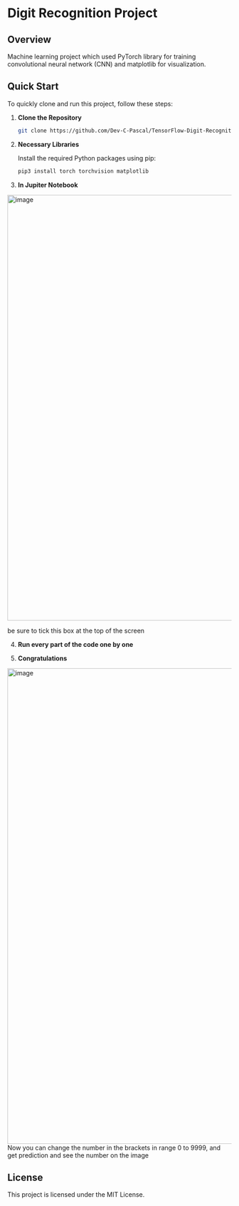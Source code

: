 # Digit Recognition Project

## Overview

Machine learning project which used PyTorch library for training convolutional neural network (CNN) and matplotlib for visualization. 

## Quick Start

To quickly clone and run this project, follow these steps:

1. **Clone the Repository**

    ```bash
    git clone https://github.com/Dev-C-Pascal/TensorFlow-Digit-Recognition.git
    ```

2. **Necessary Libraries**

    Install the required Python packages using pip:

    ```bash
    pip3 install torch torchvision matplotlib
    ```
3. **In Jupiter Notebook**

<img width="955" alt="image" src="https://github.com/Dev-C-Pascal/TensorFlow-Digit-Recognition/assets/80202137/ae9f2d7c-0751-4b50-8c37-fb9a351f72f3">

be sure to tick this box at the top of the screen 

4. **Run every part of the code one by one**

5. **Congratulations**
<img width="1067" alt="image" src="https://github.com/Dev-C-Pascal/TensorFlow-Digit-Recognition/assets/80202137/1584b7dd-0317-415d-b5dc-9e86c732d567">
Now you can change the number in the brackets in range 0 to 9999, and get prediction and see the number on the image




## License

This project is licensed under the MIT License.



